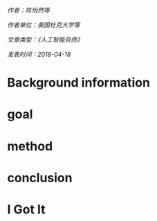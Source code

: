 *作者：陈怡然等*

*作者单位：美国杜克大学等*

*文章类型：《人工智能杂质》*

*发表时间：2018-04-18*

# Background information

# goal

# method

# conclusion

# I Got It